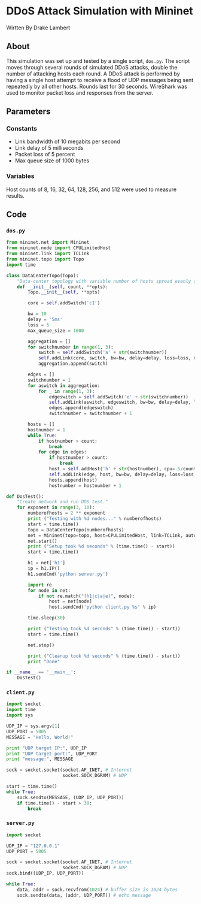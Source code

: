 #  DDoS Attack Simulation with Mininet

Wirtten By Drake Lambert

## About

This simulation was set up and tested by a single script, ```dos.py```. The script moves through several rounds of simulated DDoS attacks, double the number of attacking hosts each round. A DDoS attack is performed by having a single host attempt to receive a flood of UDP messages being sent repeatedly by all other hosts. Rounds last for 30 seconds. WireShark was used to monitor packet loss and responses from the server.

## Parameters

### Constants

- Link bandwidth of 10 megabits per second
- Link delay of 5 milliseconds
- Packet loss of 5 percent
- Max queue size of 1000 bytes

### Variables

Host counts of 8, 16, 32, 64, 128, 256, and 512 were used to measure results.



## Code

### ```dos.py```

```python
from mininet.net import Mininet
from mininet.node import CPULimitedHost
from mininet.link import TCLink
from mininet.topo import Topo
import time

class DataCenterTopo(Topo):
    "Data-center topology with variable number of hosts spread evenly across all edge nodes."
    def __init__(self, count, **opts):
        Topo.__init__(self, **opts)

        core = self.addSwitch('c1')

        bw = 10
        delay = '5ms'
        loss = 5
        max_queue_size = 1000

        aggregation = []
        for switchnumber in range(1, 3):
            switch = self.addSwitch('a' + str(switchnumber))
            self.addLink(core, switch, bw=bw, delay=delay, loss=loss, max_queue_size=max_queue_size, use_htb=True)
            aggregation.append(switch)

        edges = []
        switchnumber = 1
        for aswitch in aggregation:
            for _ in range(1, 3):
                edgeswitch = self.addSwitch('e' + str(switchnumber))
                self.addLink(aswitch, edgeswitch, bw=bw, delay=delay, loss=loss, max_queue_size=max_queue_size, use_htb=True)
                edges.append(edgeswitch)
                switchnumber = switchnumber + 1

        hosts = []
        hostnumber = 1
        while True:
            if hostnumber > count:
                break
            for edge in edges:
                if hostnumber > count:
                    break
                host = self.addHost('h' + str(hostnumber), cpu=.5/count)
                self.addLink(edge, host, bw=bw, delay=delay, loss=loss, max_queue_size=max_queue_size, use_htb=True)
                hosts.append(host)
                hostnumber = hostnumber + 1

def DosTest():
    "Create network and run DOS test."
    for exponent in range(3, 10):
        numberofhosts = 2 ** exponent
        print ("Testing with %d nodes..." % numberofhosts)
        start = time.time()
        topo = DataCenterTopo(numberofhosts)
        net = Mininet(topo=topo, host=CPULimitedHost, link=TCLink, autoStaticArp=True)
        net.start()
        print ("Setup took %d seconds" % (time.time() - start))
        start = time.time()

        h1 = net['h1']
        ip = h1.IP()
        h1.sendCmd('python server.py')

        import re
        for node in net:
            if not re.match("(h1|c|a|e)", node):
                host = net[node]
                host.sendCmd('python client.py %s' % ip)

        time.sleep(30)

        print ("Testing took %d seconds" % (time.time() - start))
        start = time.time()

        net.stop()

        print ("Cleanup took %d seconds" % (time.time() - start))
        print "Done"

if __name__ == '__main__':
    DosTest()
```

### ```client.py```

```python
import socket
import time
import sys

UDP_IP = sys.argv[1]
UDP_PORT = 5005
MESSAGE = "Hello, World!"

print "UDP target IP:", UDP_IP
print "UDP target port:", UDP_PORT
print "message:", MESSAGE

sock = socket.socket(socket.AF_INET, # Internet
                     socket.SOCK_DGRAM) # UDP

start = time.time()
while True:
    sock.sendto(MESSAGE, (UDP_IP, UDP_PORT))
    if time.time() - start > 30:
        break
```

### ```server.py```

```python
import socket

UDP_IP = "127.0.0.1"
UDP_PORT = 5005

sock = socket.socket(socket.AF_INET, # Internet
                     socket.SOCK_DGRAM) # UDP
sock.bind((UDP_IP, UDP_PORT))

while True:
    data, addr = sock.recvfrom(1024) # buffer size is 1024 bytes
    sock.sendto(data, (addr, UDP_PORT)) # echo message
```